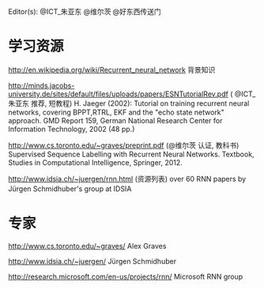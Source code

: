 Editor(s): @ICT_朱亚东 @维尔茨  @好东西传送门

# 学习资源
http://en.wikipedia.org/wiki/Recurrent_neural_network 背景知识

http://minds.jacobs-university.de/sites/default/files/uploads/papers/ESNTutorialRev.pdf ( @ICT_朱亚东 推荐, 短教程) H. Jaeger (2002): Tutorial on training recurrent neural networks, covering BPPT,RTRL, EKF and the "echo state network" approach. GMD Report 159, German National Research Center for Information Technology, 2002 (48 pp.)

http://www.cs.toronto.edu/~graves/preprint.pdf (@维尔茨 认证, 教科书) Supervised Sequence Labelling with Recurrent Neural Networks. Textbook, Studies in Computational Intelligence, Springer, 2012. 

http://www.idsia.ch/~juergen/rnn.html (资源列表) over 60 RNN papers by Jürgen Schmidhuber's group at IDSIA　

# 专家

http://www.cs.toronto.edu/~graves/ Alex Graves

http://www.idsia.ch/~juergen/ Jürgen Schmidhuber

http://research.microsoft.com/en-us/projects/rnn/ Microsoft RNN group
